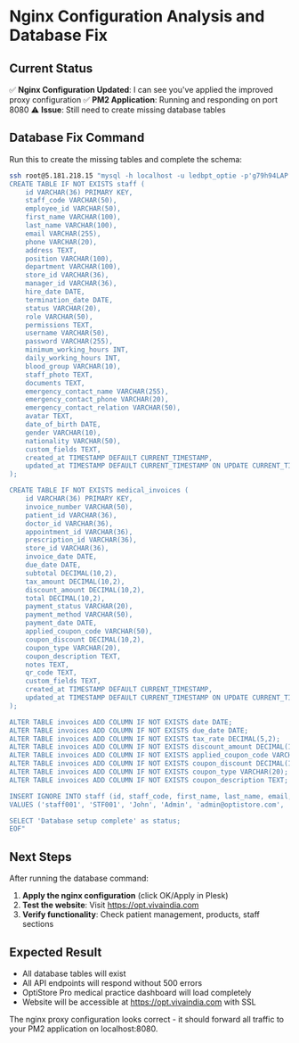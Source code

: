 # Nginx Configuration Analysis and Database Fix

## Current Status
✅ **Nginx Configuration Updated**: I can see you've applied the improved proxy configuration
✅ **PM2 Application**: Running and responding on port 8080
⚠️ **Issue**: Still need to create missing database tables

## Database Fix Command
Run this to create the missing tables and complete the schema:

```bash
ssh root@5.181.218.15 "mysql -h localhost -u ledbpt_optie -p'g79h94LAP' opticpro << 'EOF'
CREATE TABLE IF NOT EXISTS staff (
    id VARCHAR(36) PRIMARY KEY,
    staff_code VARCHAR(50),
    employee_id VARCHAR(50),
    first_name VARCHAR(100),
    last_name VARCHAR(100),
    email VARCHAR(255),
    phone VARCHAR(20),
    address TEXT,
    position VARCHAR(100),
    department VARCHAR(100),
    store_id VARCHAR(36),
    manager_id VARCHAR(36),
    hire_date DATE,
    termination_date DATE,
    status VARCHAR(20),
    role VARCHAR(50),
    permissions TEXT,
    username VARCHAR(50),
    password VARCHAR(255),
    minimum_working_hours INT,
    daily_working_hours INT,
    blood_group VARCHAR(10),
    staff_photo TEXT,
    documents TEXT,
    emergency_contact_name VARCHAR(255),
    emergency_contact_phone VARCHAR(20),
    emergency_contact_relation VARCHAR(50),
    avatar TEXT,
    date_of_birth DATE,
    gender VARCHAR(10),
    nationality VARCHAR(50),
    custom_fields TEXT,
    created_at TIMESTAMP DEFAULT CURRENT_TIMESTAMP,
    updated_at TIMESTAMP DEFAULT CURRENT_TIMESTAMP ON UPDATE CURRENT_TIMESTAMP
);

CREATE TABLE IF NOT EXISTS medical_invoices (
    id VARCHAR(36) PRIMARY KEY,
    invoice_number VARCHAR(50),
    patient_id VARCHAR(36),
    doctor_id VARCHAR(36),
    appointment_id VARCHAR(36),
    prescription_id VARCHAR(36),
    store_id VARCHAR(36),
    invoice_date DATE,
    due_date DATE,
    subtotal DECIMAL(10,2),
    tax_amount DECIMAL(10,2),
    discount_amount DECIMAL(10,2),
    total DECIMAL(10,2),
    payment_status VARCHAR(20),
    payment_method VARCHAR(50),
    payment_date DATE,
    applied_coupon_code VARCHAR(50),
    coupon_discount DECIMAL(10,2),
    coupon_type VARCHAR(20),
    coupon_description TEXT,
    notes TEXT,
    qr_code TEXT,
    custom_fields TEXT,
    created_at TIMESTAMP DEFAULT CURRENT_TIMESTAMP,
    updated_at TIMESTAMP DEFAULT CURRENT_TIMESTAMP ON UPDATE CURRENT_TIMESTAMP
);

ALTER TABLE invoices ADD COLUMN IF NOT EXISTS date DATE;
ALTER TABLE invoices ADD COLUMN IF NOT EXISTS due_date DATE;
ALTER TABLE invoices ADD COLUMN IF NOT EXISTS tax_rate DECIMAL(5,2);
ALTER TABLE invoices ADD COLUMN IF NOT EXISTS discount_amount DECIMAL(10,2);
ALTER TABLE invoices ADD COLUMN IF NOT EXISTS applied_coupon_code VARCHAR(50);
ALTER TABLE invoices ADD COLUMN IF NOT EXISTS coupon_discount DECIMAL(10,2);
ALTER TABLE invoices ADD COLUMN IF NOT EXISTS coupon_type VARCHAR(20);
ALTER TABLE invoices ADD COLUMN IF NOT EXISTS coupon_description TEXT;

INSERT IGNORE INTO staff (id, staff_code, first_name, last_name, email, position, status, role) 
VALUES ('staff001', 'STF001', 'John', 'Admin', 'admin@optistore.com', 'Manager', 'active', 'admin');

SELECT 'Database setup complete' as status;
EOF"
```

## Next Steps
After running the database command:

1. **Apply the nginx configuration** (click OK/Apply in Plesk)
2. **Test the website**: Visit https://opt.vivaindia.com
3. **Verify functionality**: Check patient management, products, staff sections

## Expected Result
- All database tables will exist
- All API endpoints will respond without 500 errors
- OptiStore Pro medical practice dashboard will load completely
- Website will be accessible at https://opt.vivaindia.com with SSL

The nginx proxy configuration looks correct - it should forward all traffic to your PM2 application on localhost:8080.